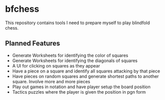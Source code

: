 # bfchess
This repository contains tools I need to prepare myself to play blindfold chess.

## Planned Features

- Generate Worksheets for identifying the color of squares
- Generate Worksheets for identifying the diagonals of squares
- A UI for clicking on squares as they appear
- Have a piece on a square and identify all squares attacking by that piece
- Have pieces on random squares and generate shortest paths to another square. Involve more and more pieces
- Play out games in notation and have player setup the board position
- Tactics puzzles where the player is given the position in pgn form